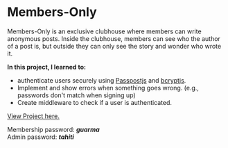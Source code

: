 # Members-Only

Members-Only is an exclusive clubhouse where members can write anonymous posts. Inside the clubhouse, members can see who the author of a post is, but outside they can only see the story and wonder who wrote it.

**In this project, I learned to:**

- authenticate users securely using [Passpostjs](http://www.passportjs.org/) and [bcryptjs](https://github.com/dcodeIO/bcrypt.js/).
- Implement and show errors when something goes wrong. (e.g., passwords don't match when signing up)
- Create middleware to check if a user is authenticated.

[View Project here.](https://mrgate.herokuapp.com/)

Membership password: _**guarma**_\
Admin password: _**tahiti**_
